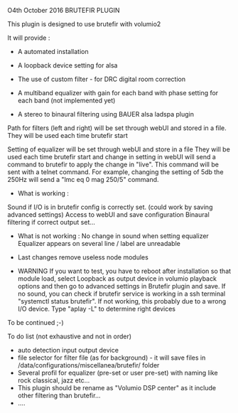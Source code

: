 O4th October 2016
	BRUTEFIR PLUGIN



This plugin is designed to use brutefir with volumio2

It will provide :
- A automated installation
- A loopback device setting for alsa

- The use of custom filter - for DRC digital room correction

- A multiband equalizer
	with gain for each band
	with phase setting for each band (not implemented yet)
- A stereo to binaural filtering using BAUER alsa ladspa plugin

Path for filters (left and right) will be set through webUI and stored in a file.
They will be used each time brutefir start

Setting of equalizer will be set through webUI and store in a file
They will be used each time brutefir start and change in setting in webUI will send a command to brutefir to apply the change in "live".
This command will be sent with a telnet command.
For example, changing the setting of 5db the 250Hz will send a "lmc eq 0 mag 250/5" command.

- What is working :

Sound if I/O is in brutefir config is correctly set. (could work by saving advanced settings) 
Access to webUI and save configuration
Binaural filtering if correct output set... 

- What is not working :
No change in sound when setting equalizer
Equalizer appears on several line / label are unreadable

- Last changes
remove useless node modules

- WARNING
If you want to test, you have to reboot after installation so that module load, select Loopback as output device in volumio playback options and then go to advanced settings in Brutefir plugin and save.
If no sound, you can check if brutefir service is working in a ssh terminal "systemctl status brutefir". If not working, this probably due to a wrong I/O device.
Type "aplay -L" to determine  right devices

To be continued ;-)

To do list (not exhaustive and not in order)
- auto detection input output device
- file selector for filter file (as for background) - it will save files in /data/configurations/miscellanea/brutefir/ folder
- Several profil for equalizer (pre-set or user pre-set) with naming like rock classical, jazz etc...
- This plugin should be rename as "Volumio DSP center" as it include other filtering than brutefir...
- ....